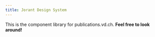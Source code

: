 ```yaml
---
title: Jorant Design System
---
```

This is the component library for publications.vd.ch. **Feel free to look around!**
